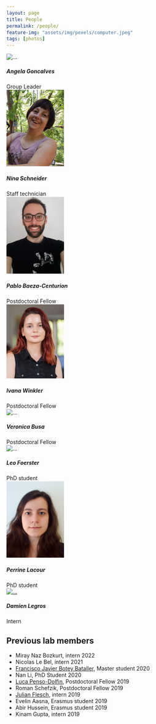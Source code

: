 ```yaml
---
layout: page
title: People
permalink: /people/
feature-img: "assets/img/pexels/computer.jpeg"
tags: [photos]
---
```


<!-- Page Content -->

<div class="container">
  <div class="row">
    <!-- Team Member 1 -->
    <div class="col-xl-3 col-md-6 mb-4">
      <div class="card border-0 shadow">
        <img src="https://www.dkfz.de/en/somatische-evolution-frueherkennung/Images/Goncalves-Filimon-Angela_8.jpg" class="card-img-top" width="150" alt="...">
        <div class="card-body text-center">
          <h5 class="card-title mb-0">Angela Goncalves</h5>
          <div class="card-text text-black-50">Group Leader</div>
        </div>
      </div>
    </div>
    <!-- Team Member 2 -->
    <div class="col-xl-3 col-md-6 mb-4">
      <div class="card border-0 shadow">
        <img src="/assets/img/ns.jpeg" class="card-img-top" width="150" alt="...">
        <div class="card-body text-center">
          <h5 class="card-title mb-0">Nina Schneider</h5>
          <div class="card-text text-black-50">Staff technician</div>
        </div>
      </div>
    </div>
    <!-- Team Member 2 -->
    <div class="col-xl-3 col-md-6 mb-4">
      <div class="card border-0 shadow">
        <img src="/assets/img/pbc.jpeg" class="card-img-top" width="150" alt="...">
        <div class="card-body text-center">
          <h5 class="card-title mb-0">Pablo Baeza-Centurion</h5>
          <div class="card-text text-black-50">Postdoctoral Fellow</div>
        </div>
      </div>
    </div>
    <!-- Team Member 2 -->
    <div class="col-xl-3 col-md-6 mb-4">
      <div class="card border-0 shadow">
        <img src="/assets/img/iw.jpeg" class="card-img-top" width="150" alt="...">
        <div class="card-body text-center">
          <h5 class="card-title mb-0">Ivana Winkler</h5>
          <div class="card-text text-black-50">Postdoctoral Fellow</div>
        </div>
      </div>
    </div>
    <!-- Team Member 3 -->
    <div class="col-xl-3 col-md-6 mb-4">
      <div class="card border-0 shadow">
        <img src="https://www.dkfz.de/de/regulatorische-genomik/busa_v_pic_0.jpg" class="card-img-top" width="150" alt="...">
        <div class="card-body text-center">
          <h5 class="card-title mb-0">Veronica Busa</h5>
          <div class="card-text text-black-50">Postdoctoral Fellow</div>
        </div>
      </div>
    </div>
  
  <!-- Leo -->
  <div class="col-xl-3 col-md-6 mb-4">
    <div class="card border-0 shadow">
      <img src="https://www.dkfz.de/de/neurobiologie-von-gehirntumoren/LeoFoerster.jpg" class="card-img-top" width="150" alt="...">
      <div class="card-body text-center">
        <h5 class="card-title mb-0">Leo Foerster</h5>
        <div class="card-text text-black-50">PhD student</div>
      </div>
    </div>
  </div>
    <!-- Perrine -->
    <div class="col-xl-3 col-md-6 mb-4">
      <div class="card border-0 shadow">
        <img src="/assets/img/pl.png" class="card-img-top" width="150" alt="...">
        <div class="card-body text-center">
          <h5 class="card-title mb-0">Perrine Lacour</h5>
          <div class="card-text text-black-50">PhD student</div>
        </div>
      </div>
    </div>
  </div>
  <!-- /.row -->
  <div class="row">
     <!-- Team Member 8 -->
    <div class="col-xl-3 col-md-6 mb-4">
      <div class="card border-0 shadow">
        <a href="https://github.com/DamienLegros"><img src="https://media.licdn.com/dms/image/C4D03AQGmKirgCfmneQ/profile-displayphoto-shrink_800_800/0/1649605925145?e=1683763200&v=beta&t=jjgjxvj-rN1O3FEjM_dQyyB6O3TMJDnCSF0S3uZcKy4" class="card-img-top" width="150" alt="..."></a>
        <div class="card-body text-center">
          <h5 class="card-title mb-0">Damien Legros</h5>
          <div class="card-text text-black-50">Intern</div>
        </div>
      </div>
    </div>
  </div>
  <!-- /.row -->
</div>
<!-- /.container -->

## Previous lab members
- Miray Naz Bozkurt, intern 2022
- Nicolas Le Bel, intern 2021
- [Francisco Javier Botey Bataller](https://github.com/JaviBotey), Master student 2020
- Nan Li, PhD Student 2020
- [Luca Penso-Dolfin](https://github.com/luca8651), Postdoctoral Fellow 2019
- Roman Schefzik, Postdoctoral Fellow 2019
- [Julian Flesch](https://github.com/JulianFlesch), intern 2019
- Evelin Aasna, Erasmus student 2019
- Abir Hussein, Erasmus student 2019
- Kinam Gupta, intern 2019

